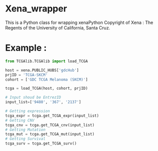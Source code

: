 # Xena_wrapper

This is a Python class for wrapping xenaPython
Copyright of Xena : The Regents of the University of California, Santa Cruz.


# Example :
```Python
from TCGAlib.TCGAlib import load_TCGA

host = xena.PUBLIC_HUBS['gdcHub']
prjID = 'TCGA-SKCM'
cohort = ['GDC TCGA Melanoma (SKCM)']

tcga = load_TCGA(host, cohort, prjID)

# Input shoud be EntrezID
input_list=['9480', '367', '2137']

# Getting expression
tcga_expr = tcga.get_TCGA_expr(input_list)
# Getting CNV
tcga_cnv = tcga.get_TCGA_cnv(input_list)
# Getting Mutation
tcga_mut = tcga.get_TCGA_mut(input_list)
# Getting Survival
tcga_surv = tcga.get_TCGA_surv()
```
